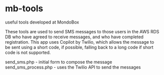 # mb-tools
useful tools developed at MondoBox

These tools are used to send SMS messages to those users in the AWS RDS DB who have agreed to receive messages, and who have completed registration. This app uses Copilot by Twilio, which allows the message to be sent using a short code, if possible, falling back to a long code if short code is not supported.

send_sms.php - initial form to compose the message
send_sms_process.php - uses the Twilio API to send the messages
